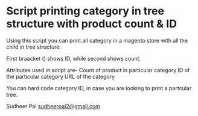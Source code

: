 # Script printing category in tree structure with product count & ID

Using this script you can print all category in a magento store with all the child in tree structure. 

First braacket () shows ID, while second shows count. 

Attributes used in script are-
Count of product in particular category
ID of the particular category
URL of the category

You can hard code category ID, in case you are looking to print a partcular tree.



Sudheer Pal <sudheerpal2@gmail.com> 
